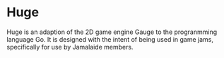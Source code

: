 Huge
========
Huge is an adaption of the 2D game engine Gauge to the progranmming language Go. It is designed with the
intent of being used in game jams, specifically for use by Jamalaide members.